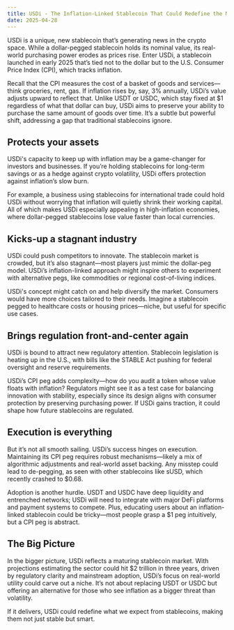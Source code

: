 ```yaml
---
title: USDi - The Inflation-Linked Stablecoin That Could Redefine the Market
date: 2025-04-28
---
```

USDi is a unique, new stablecoin that’s generating news in the crypto space. While a dollar-pegged stablecoin holds its nominal value, its real-world purchasing power erodes as prices rise. Enter USDi, a stablecoin launched in early 2025 that’s tied not to the dollar but to the U.S. Consumer Price Index (CPI), which tracks inflation.

Recall that the CPI measures the cost of a basket of goods and services—think groceries, rent, gas. If inflation rises by, say, 3% annually, USDi’s value adjusts upward to reflect that. Unlike USDT or USDC, which stay fixed at $1 regardless of what that dollar can buy, USDi aims to preserve your ability to purchase the same amount of goods over time. It’s a subtle but powerful shift, addressing a gap that traditional stablecoins ignore.

## Protects your assets
USDi's capacity to keep up with inflation may be a game-changer for investors and businesses. If you’re holding stablecoins for long-term savings or as a hedge against crypto volatility, USDi offers protection against inflation’s slow burn.

For example, a business using stablecoins for international trade could hold USDi without worrying that inflation will quietly shrink their working capital. All of which makes USDi especially appealing in high-inflation economies, where dollar-pegged stablecoins lose value faster than local currencies.

## Kicks-up a stagnant industry
USDi could push competitors to innovate. The stablecoin market is crowded, but it’s also stagnant—most players just mimic the dollar-peg model. USDi’s inflation-linked approach might inspire others to experiment with alternative pegs, like commodities or regional cost-of-living indices.

USDi's concept might catch on and help diversify the market. Consumers would have more choices tailored to their needs. Imagine a stablecoin pegged to healthcare costs or housing prices—niche, but useful for specific use cases.

## Brings regulation front-and-center again
USDi is bound to attract new regulatory attention. Stablecoin legislation is heating up in the U.S., with bills like the STABLE Act pushing for federal oversight and reserve requirements.

USDi’s CPI peg adds complexity—how do you audit a token whose value floats with inflation? Regulators might see it as a test case for balancing innovation with stability, especially since its design aligns with consumer protection by preserving purchasing power. If USDi gains traction, it could shape how future stablecoins are regulated.

## Execution is everything
But it’s not all smooth sailing. USDi’s success hinges on execution. Maintaining its CPI peg requires robust mechanisms—likely a mix of algorithmic adjustments and real-world asset backing. Any misstep could lead to de-pegging, as seen with other stablecoins like sUSD, which recently crashed to $0.68.

Adoption is another hurdle. USDT and USDC have deep liquidity and entrenched networks; USDi will need to integrate with major DeFi platforms and payment systems to compete. Plus, educating users about an inflation-linked stablecoin could be tricky—most people grasp a $1 peg intuitively, but a CPI peg is abstract.

## The Big Picture
In the bigger picture, USDi reflects a maturing stablecoin market. With projections estimating the sector could hit $2 trillion in three years, driven by regulatory clarity and mainstream adoption, USDi’s focus on real-world utility could carve out a niche. It’s not about replacing USDT or USDC but offering an alternative for those who see inflation as a bigger threat than volatility.

If it delivers, USDi could redefine what we expect from stablecoins, making them not just stable but smart.

